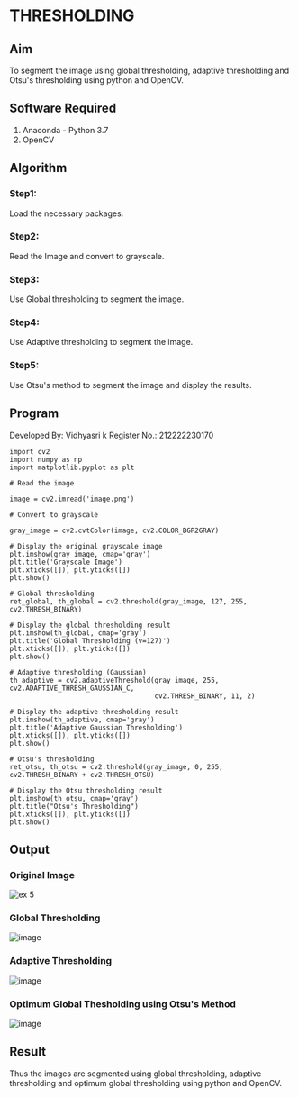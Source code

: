 # THRESHOLDING
## Aim
To segment the image using global thresholding, adaptive thresholding and Otsu's thresholding using python and OpenCV.

## Software Required
1. Anaconda - Python 3.7
2. OpenCV

## Algorithm

### Step1:
Load the necessary packages.

### Step2:
Read the Image and convert to grayscale.

### Step3:
Use Global thresholding to segment the image.

### Step4:
Use Adaptive thresholding to segment the image.

### Step5:
Use Otsu's method to segment the image and display the results.

## Program
Developed By: Vidhyasri k
Register No.: 212222230170
```
import cv2
import numpy as np
import matplotlib.pyplot as plt

# Read the image

image = cv2.imread('image.png')

# Convert to grayscale

gray_image = cv2.cvtColor(image, cv2.COLOR_BGR2GRAY)

# Display the original grayscale image
plt.imshow(gray_image, cmap='gray')
plt.title('Grayscale Image')
plt.xticks([]), plt.yticks([])
plt.show()

# Global thresholding
ret_global, th_global = cv2.threshold(gray_image, 127, 255, cv2.THRESH_BINARY)

# Display the global thresholding result
plt.imshow(th_global, cmap='gray')
plt.title('Global Thresholding (v=127)')
plt.xticks([]), plt.yticks([])
plt.show()

# Adaptive thresholding (Gaussian)
th_adaptive = cv2.adaptiveThreshold(gray_image, 255, cv2.ADAPTIVE_THRESH_GAUSSIAN_C,
                                    cv2.THRESH_BINARY, 11, 2)

# Display the adaptive thresholding result
plt.imshow(th_adaptive, cmap='gray')
plt.title('Adaptive Gaussian Thresholding')
plt.xticks([]), plt.yticks([])
plt.show()

# Otsu's thresholding
ret_otsu, th_otsu = cv2.threshold(gray_image, 0, 255, cv2.THRESH_BINARY + cv2.THRESH_OTSU)

# Display the Otsu thresholding result
plt.imshow(th_otsu, cmap='gray')
plt.title("Otsu's Thresholding")
plt.xticks([]), plt.yticks([])
plt.show()
```

## Output

### Original Image
![ex 5](https://github.com/user-attachments/assets/63fb67e2-ee52-49ad-9489-85a2f1848449)

### Global Thresholding
![image](https://github.com/user-attachments/assets/06eb15cc-fa67-4327-8f60-9bcd1e5f37d9)

### Adaptive Thresholding
![image](https://github.com/user-attachments/assets/5b93e431-cf30-4608-9edd-8ac184626fde)

### Optimum Global Thesholding using Otsu's Method
![image](https://github.com/user-attachments/assets/6df08b0c-1c42-4031-90c9-09447c92bbe3)


## Result
Thus the images are segmented using global thresholding, adaptive thresholding and optimum global thresholding using python and OpenCV.

